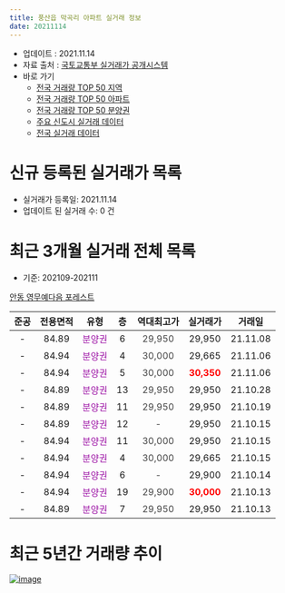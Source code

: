 ```yaml
---
title: 풍산읍 막곡리 아파트 실거래 정보
date: 20211114
---
```


* 업데이트 : 2021.11.14
* 자료 출처 : [국토교통부 실거래가 공개시스템](http://rt.molit.go.kr)
* 바로 가기
    * [전국 거래량 TOP 50 지역](https://apt-info.github.io/apt-trade-info/tr)
    * [전국 거래량 TOP 50 아파트](https://apt-info.github.io/apt-trade-info/ta)
    * [전국 거래량 TOP 50 분양권](https://apt-info.github.io/apt-trade-info/tb)
    * [주요 신도시 실거래 데이터](https://apt-info.github.io/apt-trade-info/newtown)
    * [전국 실거래 데이터](https://apt-info.github.io/apt-trade-info/all)



<script async src="https://pagead2.googlesyndication.com/pagead/js/adsbygoogle.js"></script>
<!-- 기본광고 -->
<ins class="adsbygoogle"
     style="display:block"
     data-ad-client="ca-pub-1142216861245946"
     data-ad-slot="4805727019"
     data-ad-format="auto"
     data-full-width-responsive="true"></ins>
<script>
     (adsbygoogle = window.adsbygoogle || []).push({});
</script>


# 신규 등록된 실거래가 목록

* 실거래가 등록일: 2021.11.14
* 업데이트 된 실거래 수: 0 건




<script async src="https://pagead2.googlesyndication.com/pagead/js/adsbygoogle.js"></script>
<!-- 기본광고 -->
<ins class="adsbygoogle"
     style="display:block"
     data-ad-client="ca-pub-1142216861245946"
     data-ad-slot="4805727019"
     data-ad-format="auto"
     data-full-width-responsive="true"></ins>
<script>
     (adsbygoogle = window.adsbygoogle || []).push({});
</script>


# 최근 3개월 실거래 전체 목록
* 기준: 202109-202111


[안동 영무예다음 포레스트](https://search.naver.com/search.naver?query=%EC%95%88%EB%8F%99+%EC%98%81%EB%AC%B4%EC%98%88%EB%8B%A4%EC%9D%8C+%ED%8F%AC%EB%A0%88%EC%8A%A4%ED%8A%B8)

|준공|전용면적|유형|층|역대최고가|실거래가|거래일|
|:---:|:---:|:---:|:---:|:---:|:---:|:---:|
|-|84.89|<span style="color:#9C11A5">분양권</span>|6|<span style="color:#444444">29,950</span>|29,950|21.11.08|
|-|84.94|<span style="color:#9C11A5">분양권</span>|4|<span style="color:#444444">30,000</span>|29,665|21.11.06|
|-|84.94|<span style="color:#9C11A5">분양권</span>|5|<span style="color:#444444">30,000</span>|<b><span style="color:#FF0000">30,350</span></b>|21.11.06|
|-|84.89|<span style="color:#9C11A5">분양권</span>|13|<span style="color:#444444">29,950</span>|29,950|21.10.28|
|-|84.89|<span style="color:#9C11A5">분양권</span>|11|<span style="color:#444444">29,950</span>|29,950|21.10.19|
|-|84.89|<span style="color:#9C11A5">분양권</span>|12|<span style="color:#444444">-</span>|29,950|21.10.15|
|-|84.94|<span style="color:#9C11A5">분양권</span>|11|<span style="color:#444444">30,000</span>|29,950|21.10.15|
|-|84.94|<span style="color:#9C11A5">분양권</span>|4|<span style="color:#444444">30,000</span>|29,665|21.10.15|
|-|84.94|<span style="color:#9C11A5">분양권</span>|6|<span style="color:#444444">-</span>|29,900|21.10.14|
|-|84.94|<span style="color:#9C11A5">분양권</span>|19|<span style="color:#444444">29,900</span>|<b><span style="color:#FF0000">30,000</span></b>|21.10.13|
|-|84.89|<span style="color:#9C11A5">분양권</span>|7|<span style="color:#444444">29,950</span>|29,950|21.10.13|



<script async src="https://pagead2.googlesyndication.com/pagead/js/adsbygoogle.js"></script>
<!-- 기본광고 -->
<ins class="adsbygoogle"
     style="display:block"
     data-ad-client="ca-pub-1142216861245946"
     data-ad-slot="4805727019"
     data-ad-format="auto"
     data-full-width-responsive="true"></ins>
<script>
     (adsbygoogle = window.adsbygoogle || []).push({});
</script>


# 최근 5년간 거래량 추이


<div style="width:100%;">
    <canvas id="deal_progress" height="200"></canvas>
</div>

<script>
new Chart(document.getElementById("deal_progress"), {
    type: 'line',
    data: {
        labels: ['21.10','21.11'],
        datasets: [{
            label: '매매/분양권',
            data: [8,3],
            borderColor: "rgba(66, 133, 243, 1)",
            backgroundColor: "rgba(66, 133, 243, 0.05)",
            borderWidth: 1,
            pointRadius: 0,
            fill: false,
            lineTension: 0
        },{
            label: '전/월세',
            data: [0,0],
            borderColor: "rgba(255, 90, 0, 1)",
            backgroundColor: "rgba(255, 90, 0, 0.05)",
            borderWidth: 1,
            pointRadius: 0,
            fill: false,
            lineTension: 0
        },{
            label: '합계',
            data: [8,3],
            borderColor: "rgba(0, 0, 0, 1)",
            backgroundColor: "rgba(0, 0, 0, 0.03)",
            borderWidth: 0.1,
            pointRadius: 0,
            fill: true,
            lineTension: 0
        }
        ]
    },
    options: {
        responsive: true,
        title: {
            display: false
        },
        tooltips: {
            mode: 'index',
            intersect: false
        },
        hover: {
            mode: 'nearest',
            intersect: true
        },
        scales: {
            xAxes: [{
                display: true,
                scaleLabel: {
                    display: true,
                    labelString: '년/월'
                }
            }],
            yAxes: [{
                display: true,
                ticks: {
                    suggestedMin: 0,
                },
                scaleLabel: {
                    display: true,
                    labelString: '실거래 수'
                }
            }]
        }
    }
});

</script>


[![image](https://apt-info.github.io/images/2020-01-03-apt-trade-info/1024x500.png)](https://play.google.com/store/apps/details?id=com.aptinfo.apttradeinfo)

